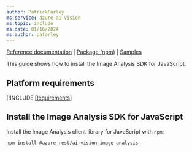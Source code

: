 ```yaml
---
author: PatrickFarley
ms.service: azure-ai-vision
ms.topic: include
ms.date: 01/16/2024
ms.author: pafarley
---
```


[Reference documentation](https://aka.ms/azsdk/image-analysis/ref-docs/js) | [Package (npm)](https://aka.ms/azsdk/image-analysis/package/npm) | [Samples](https://aka.ms/azsdk/image-analysis/samples/js)

This guide shows how to install the Image Analysis SDK for JavaScript.

## Platform requirements

[!INCLUDE [Requirements](javascript-requirements.md)]

## Install the Image Analysis SDK for JavaScript

Install the Image Analysis client library for JavaScript with `npm`:

```bash
npm install @azure-rest/ai-vision-image-analysis
```

